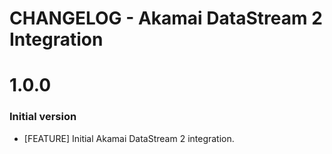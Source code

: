 # CHANGELOG - Akamai DataStream 2 Integration

1.0.0 
=====
### Initial version

* [FEATURE] Initial Akamai DataStream 2 integration.
